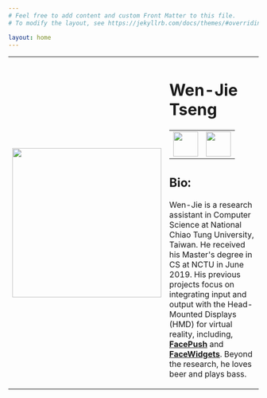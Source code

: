 ```yaml
---
# Feel free to add content and custom Front Matter to this file.
# To modify the layout, see https://jekyllrb.com/docs/themes/#overriding-theme-defaults

layout: home
---
```


<!-- <center>
<img src="https://wenjietseng.github.io/images/me-berlin.JPG">
</center>

<center>Berlin Oct. 2018</center> -->

<table width="800px" cellpadding="0" cellspacing="0">
    <tbody>
    <td width="300px" valign="middle" background-color="#fdfdfd">
        <div class="img">
            <span class="noborderimg">
                <a class="me-img">
                    <img src="https://wenjietseng.github.io/images/me-berlin2.JPG" width="300">
                </a>
            </span>
        </div>
    </td>
    <td width="500px" valigh="middle">
        <h1><b>Wen-Jie Tseng</b></h1>
        <!-- <a href="http://wenjietseng.github.io/documents/CV_Wen_Jie_Tseng.pdf"><b>Academic CV</b></a> -->
        <table width="100px" cellpadding="0" cellspacing="0">
        <tbody>
            <tr>
            <td>
                <div class="img">
                    <span class="noborderimg">
                        <a class="cv-img" href="http://wenjietseng.github.io/documents/CV_Wen_Jie_Tseng.pdf">
                            <img src="https://wenjietseng.github.io/images/cv.png" width="50px">
                        </a>
                    </span>
                </div>
            </td>
            <td>
                <div class="img">
                    <span class="noborderimg">
                        <a href="mailto:wenjietseng@gmail.com">
                            <img src="https://wenjietseng.github.io/images/email.png" width="50px">
                        </a>
                    </span>
                </div>      
            </td>
            </tr>
        </tbody>
        </table>
        <h2><b>Bio:</b></h2>
                <p>Wen-Jie is a research assistant in Computer Science at National Chiao Tung University, Taiwan. He received his Master's degree in CS at NCTU in June 2019. His previous projects focus on integrating input and output with the Head-Mounted Displays (HMD) for virtual reality, including, <a href="http://wenjietseng.github.io/projects/FacePush/"><b>FacePush</b></a> and <a href="http://wenjietseng.github.io/projects/FaceWidgets/"><b>FaceWidgets</b></a>.
                Beyond the research, he loves beer and plays bass.
                </p>
    </td>
    </tbody>    
</table>